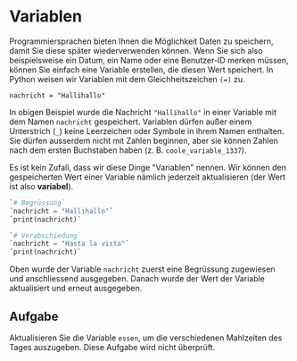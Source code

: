 # Variablen


Programmiersprachen bieten Ihnen die Möglichkeit Daten zu speichern, damit Sie diese später wiederverwenden können.
 Wenn Sie sich also beispielsweise ein Datum, ein Name oder eine Benutzer-ID merken müssen, können Sie einfach eine
 Variable erstellen, die diesen Wert speichert. In Python weisen wir Variablen mit dem Gleichheitszeichen
 `(=)` zu.


  

`nachricht = "Hallihallo"`
  

  

In obigen Beispiel wurde die Nachricht `"Hallihallo"` in einer Variable mit dem Namen
 `nachricht` gespeichert. Variablen dürfen außer einem Unterstrich (`_`) keine Leerzeichen oder Symbole in
 ihrem Namen enthalten. Sie dürfen ausserdem nicht mit Zahlen beginnen, aber sie können Zahlen nach dem ersten
 Buchstaben haben (z. B. `coole_variable_1337`). 


  

Es ist kein Zufall, dass wir diese Dinge "Variablen" nennen. Wir können den gespeicherten Wert einer Variable
 nämlich jederzeit aktualisieren (der Wert ist also **variabel**).


  
````python
`# Begrüssung`
`nachricht = "Hallihallo"`
`print(nachricht)`

`# Verabschiedung`
`nachricht = "Hasta la vista"`
`print(nachricht)`
````

  

  

Oben wurde der Variable `nachricht` zuerst eine Begrüssung zugewiesen und anschliessend ausgegeben.
 Danach wurde der Wert der Variable aktualisiert und erneut ausgegeben.


## Aufgabe


Aktualisieren Sie die Variable `essen`, um die verschiedenen Mahlzeiten des Tages auszugeben.
Diese Aufgabe wird nicht überprüft.